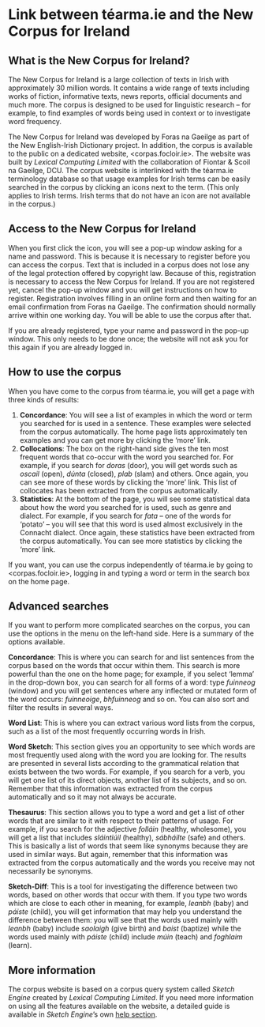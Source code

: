 # Link between téarma.ie and the New Corpus for Ireland

## What is the New Corpus for Ireland?

The New Corpus for Ireland is a large collection of texts in Irish with approximately 30 million words. It contains a wide range of texts including works of fiction, informative texts, news reports, official documents and much more. The corpus is designed to be used for linguistic research – for example, to find examples of words being used in context or to investigate word frequency.

The New Corpus for Ireland was developed by Foras na Gaeilge as part of the New English-Irish Dictionary project. In addition, the corpus is available to the public on a dedicated website, <corpas.focloir.ie>. The website was built by *Lexical Computing Limited* with the collaboration of Fiontar & Scoil na Gaeilge, DCU. The corpus website is interlinked with the téarma.ie terminology database so that usage examples for Irish terms can be easily searched in the corpus by clicking an icons next to the term. (This only applies to Irish terms. Irish terms that do not have an icon are not available in the corpus.)

## Access to the New Corpus for Ireland

When you first click the icon, you will see a pop-up window asking for a name and password. This is because it is necessary to register before you can access the corpus. Text that is included in a corpus does not lose any of the legal protection offered by copyright law. Because of this, registration is necessary to access the New Corpus for Ireland. If you are not registered yet, cancel the pop-up window and you will get instructions on how to register. Registration involves filling in an online form and then waiting for an email confirmation from Foras na Gaeilge. The confirmation should normally arrive within one working day. You will be able to use the corpus after that.

If you are already registered, type your name and password in the pop-up window. This only needs to be done once; the website will not ask you for this again if you are already logged in.

## How to use the corpus

When you have come to the corpus from téarma.ie, you will get a page with three kinds of results:

1. **Concordance**: You will see a list of examples in which the word or term you searched for is used in a sentence. These examples were selected from the corpus automatically. The home page lists approximately ten examples and you can get more by clicking the ‘more’ link.
2. **Collocations**: The box on the right-hand side gives the ten most frequent words that co-occur with the word you searched for. For example, if you search for *doras* (door), you will get words such as *oscail* (open), *dúnta* (closed), *plab* (slam) and others. Once again, you can see more of these words by clicking the ‘more’ link. This list of collocates has been extracted from the corpus automatically.
3. **Statistics**: At the bottom of the page, you will see some statistical data about how the word you searched for is used, such as genre and dialect. For example, if you search for *fata* – one of the words for ‘potato’ – you will see that this word is used almost exclusively in the Connacht dialect. Once again, these statistics have been extracted from the corpus automatically. You can see more statistics by clicking the ‘more’ link.

If you want, you can use the corpus independently of téarma.ie by going to <corpas.focloir.ie>, logging in and typing a word or term in the search box on the home page.

## Advanced searches

If you want to perform more complicated searches on the corpus, you can use the options in the menu on the left-hand side. Here is a summary of the options available.

**Concordance**: This is where you can search for and list sentences from the corpus based on the words that occur within them. This search is more powerful than the one on the home page; for example, if you select ‘lemma’ in the drop-down box, you can search for all forms of a word: type *fuinneog* (window) and you will get sentences where any inflected or mutated form of the word occurs: *fuinneoige*, *bhfuinneog* and so on. You can also sort and filter the results in several ways.

**Word List**: This is where you can extract various word lists from the corpus, such as a list of the most frequently occurring words in Irish.

**Word Sketch**: This section gives you an opportunity to see which words are most frequently used along with the word you are looking for. The results are presented in several lists according to the grammatical relation that exists between the two words. For example, if you search for a verb, you will get one list of its direct objects, another list of its subjects, and so on. Remember that this information was extracted from the corpus automatically and so it may not always be accurate.

**Thesaurus**: This section allows you to type a word and get a list of other words that are similar to it with respect to their patterns of usage. For example, if you search for the adjective *folláin* (healthy, wholesome), you will get a list that includes *sláintiúil* (healthy), *sábháilte* (safe) and others. This is basically a list of words that seem like synonyms because they are used in similar ways. But again, remember that this information was extracted from the corpus automatically and the words you receive may not necessarily be synonyms.

**Sketch-Diff**: This is a tool for investigating the difference between two words, based on other words that occur with them. If you type two words which are close to each other in meaning, for example, *leanbh* (baby) and *páiste* (child), you will get information that may help you understand the difference between them: you will see that the words used mainly with *leanbh* (baby) include *saolaigh* (give birth) and *baist* (baptize) while the words used mainly with *páiste* (child) include *múin* (teach) and *foghlaim* (learn).

## More information

The corpus website is based on a corpus query system called *Sketch Engine* created by *Lexical Computing Limited*. If you need more information on using all the features available on the website, a detailed guide is available in *Sketch Engine*’s own [help section](https://www.sketchengine.eu/frequently-asked-questions/).
